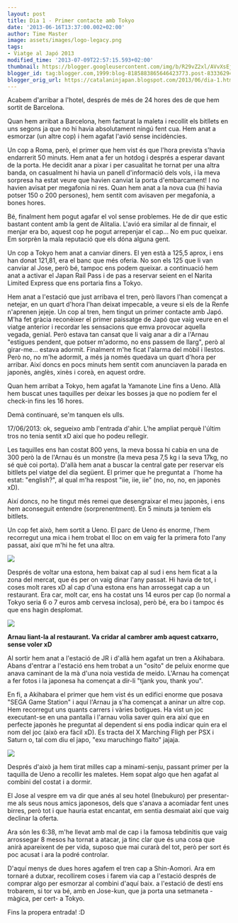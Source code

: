 ```yaml
---
layout: post
title: Dia 1 - Primer contacte amb Tokyo
date: '2013-06-16T13:37:00.002+02:00'
author: Time Master
image: assets/images/logo-legacy.png
tags:
- Viatge al Japó 2013
modified_time: '2013-07-09T22:57:15.593+02:00'
thumbnail: https://blogger.googleusercontent.com/img/b/R29vZ2xl/AVvXsEjDeMXFs5UFdfM8c4Uq4Tcoqo5A9DSJW2JA9jqY4GHnzExLd_hNJoz4VBlehFZr8GYAliUurFp_5F6_j9qvEhm_PRaahaAU2NkKF8JeGJISAlemv722iVX_gRXPLrVO3cmiMpZ-t8Dv_Qg/s72-c/DSCN4600.JPG
blogger_id: tag:blogger.com,1999:blog-8185883865646423773.post-8333629429851147165
blogger_orig_url: https://catalaninjapan.blogspot.com/2013/06/dia-1.html
---
```


Acabem d'arribar a l'hotel, després de més de 24 hores des de que hem sortit de Barcelona.  

  

Quan hem arribat a Barcelona, hem facturat la maleta i recollit els bitllets en uns segons ja que no hi havia absolutament ningú fent cua. Hem anat a esmorzar (un altre cop) i hem agafat l'avió sense incidències.  

  

Un cop a Roma, però, el primer que hem vist és que l'hora prevista s'havia endarrerit 50 minuts. Hem anat a fer un hotdog i després a esperar davant de la porta. He decidit anar a pixar i per casualitat he tornat per una altra banda, on casualment hi havia un panell d'informació dels vols, i la meva sorpresa ha estat veure que havien canviat la porta d'embarcament! I no havien avisat per megafonia ni res. Quan hem anat a la nova cua (hi havia potser 150 o 200 persones), hem sentit com avisaven per megafonia, a bones hores.  

  

Bé, finalment hem pogut agafar el vol sense problemes. He de dir que estic bastant content amb la gent de Alitalia. L'avió era similar al de finnair, el menjar era bo, aquest cop he pogut arrepenjar el cap... No em puc queixar. Em sorprèn la mala reputació que els dóna alguna gent.  

  

Un cop a Tokyo hem anat a canviar diners. El yen està a 125,5 aprox, i ens han donat 121,81, era el banc que més oferia. No son els 125 que li van canviar al Jose, però bé, tampoc ens podem queixar. a continuació hem anat a activar el Japan Rail Pass i de pas a reservar seient en el Narita Limited Express que ens portaria fins a Tokyo.  

  

Hem anat a l'estació que just arribava el tren, però llavors l'han començat a netejar, en un quart d'hora l'han deixat impecable, a veure si els de la Renfe n'aprenen jejeje. Un cop al tren, hem tingut un primer contacte amb Japó. M'ha fet gràcia reconèixer el primer paissatge de Japó que vaig veure en el viatge anterior i recordar les sensacions que emva provocar aquella vegada, genial. Però estava tan cansat que li vaig anar a dir a l'Arnau "estigues pendent, que potser m'adormo, no ens passem de llarg", però al girar-me... estava adormit. Finalment m'he ficat l'alarma del mòbil i llestos. Però no, no m'he adormit, a més ja només quedava un quart d'hora per arribar. Així doncs en pocs minuts hem sentit com anunciaven la parada en japonès, anglès, xinès i coreà, en aquest ordre.  

  

Quan hem arribat a Tokyo, hem agafat la Yamanote Line fins a Ueno. Allà hem buscat unes taquilles per deixar les bosses ja que no podíem fer el check-in fins les 16 hores.  

  

Demà continuaré, se'm tanquen els ulls.  

  

17/06/2013: ok, segueixo amb l'entrada d'ahir. L'he ampliat perquè l'últim tros no tenia sentit xD així que ho podeu rellegir.  

  

Les taquilles ens han costat 800 yens, la meva bossa hi cabia en una de 300 però la de l'Arnau és un monstre (la meva pesa 7,5 kg i la seva 17kg, no sé què coi porta). D'allà hem anat a buscar la central gate per reservar els bitllets pel viatge del dia següent. El primer que he preguntat a  l'home ha estat: "english?", al qual m'ha respost "iie, iie, iie" (no, no, no, en japonès xD).  

  

Així doncs, no he tingut més remei que desengraixar el meu japonès, i ens hem aconseguit entendre (sorprenentment). En 5 minuts ja teníem els bitllets.  

  

Un cop fet això, hem sortit a Ueno. El parc de Ueno és enorme, l'hem recorregut una mica i hem trobat el lloc on em vaig fer la primera foto l'any passat, així que m'hi he fet una altra.  

  


[![](https://blogger.googleusercontent.com/img/b/R29vZ2xl/AVvXsEjDeMXFs5UFdfM8c4Uq4Tcoqo5A9DSJW2JA9jqY4GHnzExLd_hNJoz4VBlehFZr8GYAliUurFp_5F6_j9qvEhm_PRaahaAU2NkKF8JeGJISAlemv722iVX_gRXPLrVO3cmiMpZ-t8Dv_Qg/s320/DSCN4600.JPG)](https://blogger.googleusercontent.com/img/b/R29vZ2xl/AVvXsEjDeMXFs5UFdfM8c4Uq4Tcoqo5A9DSJW2JA9jqY4GHnzExLd_hNJoz4VBlehFZr8GYAliUurFp_5F6_j9qvEhm_PRaahaAU2NkKF8JeGJISAlemv722iVX_gRXPLrVO3cmiMpZ-t8Dv_Qg/s1600/DSCN4600.JPG)
  

Després de voltar una estona, hem baixat cap al sud i ens hem ficat a la zona del mercat, que és per on vaig dinar l'any passat. Hi havia de tot, i coses molt rares xD al cap d'una estona ens han arrossegat cap a un restaurant. Era car, molt car, ens ha costat uns 14 euros per cap (lo normal a Tokyo seria 6 o 7 euros amb cervesa inclosa), però bé, era bo i tampoc és que ens hagin desplomat.  

  


[![](https://blogger.googleusercontent.com/img/b/R29vZ2xl/AVvXsEid_0QcZ8zZjIBgvVWgC52eFTAIsokOpCYR5TOYpgJQO9C12CltuIIUlLCAmHcvih7RvLivu4wY9RJVzvabZ1O8NmL0N6G-o3we9ftCdDdB_ZbDDmiFHhoHinglAI-pj27GFYOJtynldBs/s320/DSCN4610.JPG)](https://blogger.googleusercontent.com/img/b/R29vZ2xl/AVvXsEid_0QcZ8zZjIBgvVWgC52eFTAIsokOpCYR5TOYpgJQO9C12CltuIIUlLCAmHcvih7RvLivu4wY9RJVzvabZ1O8NmL0N6G-o3we9ftCdDdB_ZbDDmiFHhoHinglAI-pj27GFYOJtynldBs/s1600/DSCN4610.JPG)

**Arnau liant-la al restaurant. Va cridar al cambrer amb aquest catxarro, sense voler xD**
  

Al sortir hem anat a l'estació de JR i d'allà hem agafat un tren a Akihabara. Abans d'entrar a l'estació ens hem trobat a un "osito" de peluix enorme que anava caminant de la mà d'una noia vestida de meido. L'Arnau ha començat a fer fotos i la japonesa ha començat a dir-li "tjank you, thank you".  

  

En fi, a Akihabara el primer que hem vist és un edifici enorme que posava "SEGA Game Station" i aquí l'Arnau ja s'ha començat a aninar un altre cop. Hem recorregut uns quants carrers i vàries botigues. Ha vist un joc executant-se en una pantalla i l'arnau volia saver quin era així que en perfecte japonès he preguntat al dependent si ens podia indicar quin era el nom del joc (això era fàcil xD). Es tracta del X Marching Fligh per PSX i Saturn o, tal com diu el japo, "exu maruchingo flaito" jajaja.  

  


[![](https://blogger.googleusercontent.com/img/b/R29vZ2xl/AVvXsEi5L1EPoOGUcfD1rNm5wPU4Cmqh4CGL_GaFNXusRLdaiD6Orjgrg5JFK45JEjD5avru1ayI-mkZx2DO4PcHn5WtWMNaYegIZ6SvyVnnQKY1DmprgkHdflSNphU6WJ9cyiE4bGe3d-xdgsY/s320/DSCN4611.JPG)](https://blogger.googleusercontent.com/img/b/R29vZ2xl/AVvXsEi5L1EPoOGUcfD1rNm5wPU4Cmqh4CGL_GaFNXusRLdaiD6Orjgrg5JFK45JEjD5avru1ayI-mkZx2DO4PcHn5WtWMNaYegIZ6SvyVnnQKY1DmprgkHdflSNphU6WJ9cyiE4bGe3d-xdgsY/s1600/DSCN4611.JPG)
  

  

Després d'això ja hem tirat milles cap a minami-senju, passant primer per la taquilla de Ueno a recollir les maletes. Hem sopat algo que hen agafat al combini del costat i a dormir.  

  

El Jose al vespre em va dir que anés al seu hotel (Inebukuro) per presentar-me als seus nous amics japonesos, dels que s'anava a acomiadar fent unes birres, però tot i que hauria estat encantat, em sentia desmaiat així que vaig declinar la oferta.  

  

Ara són les 6:38, m'he llevat amb mal de cap i la famosa tebdinitis que vaig arrossegar 8 mesos ha tornat a atacar, ja tinc clar que és una cosa que anirà apareixent de per vida, suposo que mai curarà del tot, però per sort és poc acusat i ara la podré controlar.  

  

D'aquí menys de dues hores agafem el tren cap a Shin-Aomori. Ara em tornaré a dutxar, recollirem coses i farem via cap a l'estació després de comprar algo per esmorzar al combini d'aquí baix. a l'estació de destí ens trobarem, si tor va bé, amb en Jose-kun, que ja porta una setmaneta -màgica, per cert- a Tokyo.  

  

Fins la propera entrada! :D